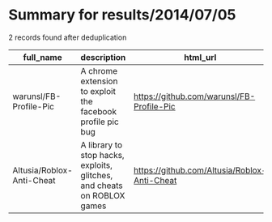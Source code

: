 
# Summary for results/2014/07/05
    
2 records found after deduplication

| full_name | description | html_url | matched_list | matched_count | pushed_at | size | stargazers_count | language | forks_count | vul_ids |
|---------------------------|-------------------------------------------------------------------------|----------------------------------------------|----------------|-----------------|---------------------------|--------|--------------------|------------|---------------|-----------|
| warunsl/FB-Profile-Pic | A chrome extension to exploit the facebook profile pic bug | https://github.com/warunsl/FB-Profile-Pic | ['exploit'] | 1 | 2014-07-05 07:57:34+00:00 | 212 | 0 | JavaScript | 0 | [] |
| Altusia/Roblox-Anti-Cheat | A library to stop hacks, exploits, glitches, and cheats on ROBLOX games | https://github.com/Altusia/Roblox-Anti-Cheat | ['exploit'] | 1 | 2014-07-05 22:20:56+00:00 | 353 | 1 | Lua | 1 | [] |
